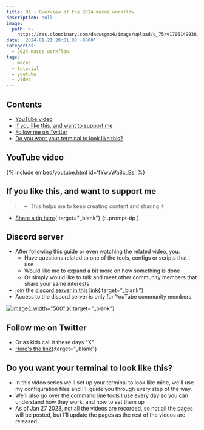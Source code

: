 ```yaml
---
title: 01 - Overview of the 2024 macos workflow
description: null
image:
  path: >-
    https://res.cloudinary.com/daqwsgmx6/image/upload/q_75/v1706149938/youtube/2024-macos-workflow/01-overview.avif
date: '2024-01-21 20:01:00 +0000'
categories:
  - 2024-macos-workflow
tags:
  - macos
  - tutorial
  - youtube
  - video
---
```

## Contents

<!-- toc -->

- [YouTube video](#youtube-video)
- [If you like this, and want to support me](#if-you-like-this-and-want-to-support-me)
- [Follow me on Twitter](#follow-me-on-twitter)
- [Do you want your terminal to look like this?](#do-you-want-your-terminal-to-look-like-this)

<!-- tocstop -->

## YouTube video

{% include embed/youtube.html id='fYwvWa8c_Bs' %}

## If you like this, and want to support me

<!-- markdownlint-disable -->
<!-- prettier-ignore-start -->
 
<!-- tip=green, info=blue, warning=yellow, danger=red -->
 
> - This helps me to keep creating content and sharing it
- [Share a tip here](https://ko-fi.com/linkarzu){:target="\_blank"}
{: .prompt-tip }
 
<!-- prettier-ignore-end -->
<!-- markdownlint-restore -->

## Discord server

- After following this guide or even watching the related video, you:
  - Have questions related to one of the tools, configs or scripts that I use
  - Would like me to expand a bit more on how something is done
  - Or simply would like to talk and meet other community members that share your same interests
- join the [discord server in this link](https://www.youtube.com/channel/UCrSIvbFncPSlK6AdwE2QboA/join){:target="\_blank"}
- Access to the discord server is only for YouTube community members

<!-- prettier-ignore -->
[![Image](../assets/img/imgs/250101-discord-server.avif){: width="500" }](https://www.youtube.com/channel/UCrSIvbFncPSlK6AdwE2QboA/join){:target="_blank"}


## Follow me on Twitter

- Or as kids call it these days "X"
- [Here's the link](https://x.com/link_arzu){:target="\_blank"}

## Do you want your terminal to look like this?

- In this video series we'll set up your terminal to look like mine, we'll use
  my configuration files and I'll guide you through every step of the way.
- We'll also go over the command line tools I use every day so you can
  understand how they work, and how to set them up
- As of Jan 27 2023, not all the videos are recorded, so not all the pages will
  be posted, but I'll update the pages as the rest of the videos are released.

